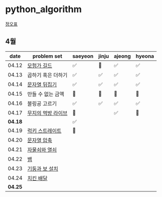 # python_algorithm

[정오표](https://github.com/ndb796/python-for-coding-test/blob/master/notice.md)

## 4월

| date      | problem set                                                                           | saeyeon | jinju | ajeong | hyeona |
| --------- | ------------------------------------------------------------------------------------- | ------- | ----- | ------ | ------ |
| 04.12     | [모험가 길드](https://www.acmicpc.net/problem/25538)                                  | ✅      | 🔺    | ✅     |   ✅   |
| 04.13     | 곱하기 혹은 더하기                                                                    | ✅      | ✅    |  ✅     |   ✅   |
| 04.14     | [문자열 뒤집기](https://www.acmicpc.net/problem/1439)                                 | ✅      | ✅    |  ✅    |   ✅   |
| 04.15     | 만들 수 없는 금액                                                                     | 🔺      | 🔺    |  🔺    |   🔺   |
| 04.16     | 볼링공 고르기                                                                         | ✅      | ✅    | ✅     |   ✅    |
| 04.17     | [무지의 먹방 라이브](https://school.programmers.co.kr/learn/courses/30/lessons/42891) |    🔺     |       |  ✅     |   🔺   |
| **04.18** |                                                                                       |    ✅     |       |        |        |
|04.19| [럭키 스트레이트](https://www.acmicpc.net/problem/18406)                                         |    🔺     |       |        |        |
|04.20 | [문자열 압축](https://programmers.co.kr/learn/courses/30/lessons/60057)                        |         |       |        |        |
|04.21 | [자물쇠와 열쇠](https://programmers.co.kr/learn/courses/30/lessons/60059)                      |         |       |        |        |
|04.22 | [뱀](https://www.acmicpc.net/problem/3190)                                                   |         |       |        |        |
|04.23| [기둥과 보 설치](https://programmers.co.kr/learn/courses/30/lessons/60061)                        |         |       |        |        |    
|04.24| [치킨 배달](https://www.acmicpc.net/problem/15686)                                                 |         |       |        |        |
| **04.25** |                                                                                       |         |       |        |        |
